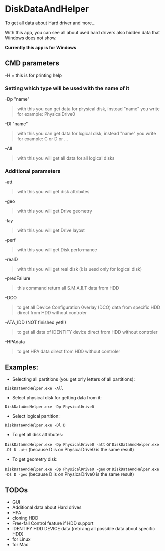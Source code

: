 # DiskDataAndHelper
To get all data about Hard driver and more...

With this app, you can see all about used hard drivers also hidden data that Windows does not show. 

**__Currently this app is for Windows__**

## CMD parameters

-H  = this is for printing help

### Setting which type will be used with the name of it
-Dp "name"
> with this you can get data for physical disk, instead "name" you write for example: PhysicalDrive0

-Dl "name"
> with this you can get data for logical disk, instead "name" you write for example: C or D or ...

-All
> with this you will get all data for all logical disks

### Additional parameters
-att
> with this you will get disk attributes

-geo
> with this you will get Drive geometry

-lay
> with this you will get Drive layout

-perf
> with this you will get Disk performance

-realD
> with this you will get real disk (it is uesd only for logical disk)

-predFailure
> this command return all S.M.A.R.T data from HDD

-DCO
> to get all Device Configuration Overlay (DCO) data from specific HDD direct from HDD without controler

-ATA_IDD (NOT finished yet!!)
> to get all data of IDENTIFY device direct from HDD without controler

-HPAdata
> to get HPA data direct from HDD without controler


## Examples:

- Selecting all partitions (you get only letters of all partitions):

```DiskDataAndHelper.exe -All```

- Select physical disk for getting data from it:

```DiskDataAndHelper.exe -Dp PhysicalDrive0```

- Select logical partition:

```DiskDataAndHelper.exe -Dl D```

- To get all disk attributes:

```DiskDataAndHelper.exe -Dp PhysicalDrive0 -att``` or ```DiskDataAndHelper.exe -Dl D -att``` (because D is on PhysicalDrive0 is the same result)

- To get geometry disk:

```DiskDataAndHelper.exe -Dp PhysicalDrive0 -geo``` or ```DiskDataAndHelper.exe -Dl D -geo``` (because D is on PhysicalDrive0 is the same result)


## TODOs
- GUI
- Additional data about Hard drives
- HPA
- cloning HDD
- Free-fall Control feature if HDD support
- IDENTIFY HDD DEVICE data (retriving all possible data about specific HDD)
- for Linux
- for Mac

